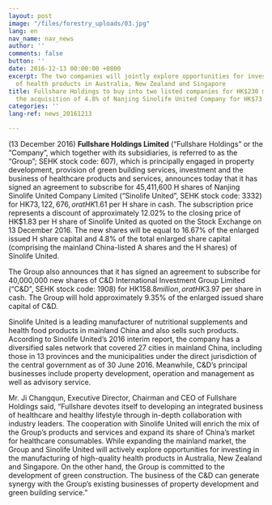 ```yaml
---
layout: post
image: "/files/forestry_uploads/03.jpg"
lang: en
nav_name: nav_news
author: ''
comments: false
button: ''
date: 2016-12-13 00:00:00 +0800
excerpt: The two companies will jointly explore opportunities for investing in manufacturing
  of health products in Australia, New Zealand and Singapore
title: Fullshare Holdings to buy into two listed companies for HK$230 million, including
  the acquisition of 4.8% of Nanjing Sinolife United Company for HK$73 million
categories: ''
lang-ref: news_20161213

---
```

(13 December 2016) **Fullshare Holdings Limited** (“Fullshare Holdings” or the “Company”, which together with its subsidiaries, is referred to as the “Group”; SEHK stock code: 607), which is principally engaged in property development, provision of green building services, investment and the business of healthcare products and services, announces today that it has signed an agreement to subscribe for 45,411,600 H shares of Nanjing Sinolife United Company Limited (“Sinolife United”, SEHK stock code: 3332) for HK$73,122,676, or at HK$1.61 per H share in cash. The subscription price represents a discount of approximately 12.02% to the closing price of HK$1.83 per H share of Sinolife United as quoted on the Stock Exchange on 13 December 2016. The new shares will be equal to 16.67% of the enlarged issued H share capital and 4.8% of the total enlarged share capital (comprising the mainland China-listed A shares and the H shares) of Sinolife United.

The Group also announces that it has signed an agreement to subscribe for 40,000,000 new shares of C&D International Investment Group Limited (“C&D”, SEHK stock code: 1908) for HK$158.8 million, or at HK$3.97 per share in cash. The Group will hold approximately 9.35% of the enlarged issued share capital of C&D.

Sinolife United is a leading manufacturer of nutritional supplements and health food products in mainland China and also sells such products. According to Sinolife United’s 2016 interim report, the company has a diversified sales network that covered 27 cities in mainland China, including those in 13 provinces and the municipalities under the direct jurisdiction of the central government as of 30 June 2016. Meanwhile, C&D’s principal businesses include property development, operation and management as well as advisory service.

Mr. Ji Changqun, Executive Director, Chairman and CEO of Fullshare Holdings said, “Fullshare devotes itself to developing an integrated business of healthcare and healthy lifestyle through in-depth collaboration with industry leaders. The cooperation with Sinolife United will enrich the mix of the Group’s products and services and expand its share of China’s market for healthcare consumables. While expanding the mainland market, the Group and Sinolife United will actively explore opportunities for investing in the manufacturing of high-quality health products in Australia, New Zealand and Singapore. On the other hand, the Group is committed to the development of green construction. The business of the C&D can generate synergy with the Group’s existing businesses of property development and green building service.”